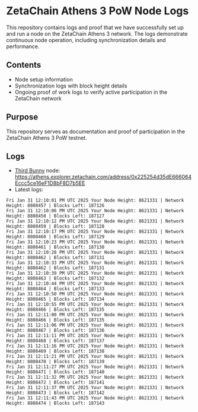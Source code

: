 # ZetaChain Athens 3 PoW Node Logs
This repository contains logs and proof that we have successfully set up and run a node on the ZetaChain Athens 3 network. The logs demonstrate continuous node operation, including synchronization details and performance.

## Contents
- Node setup information
- Synchronization logs with block height details
- Ongoing proof of work logs to verify active participation in the ZetaChain network

## Purpose
This repository serves as documentation and proof of participation in the ZetaChain Athens 3 PoW testnet.

## Logs

- [Third Bunny](https://thirdbunny.xyz/) node: https://athens.explorer.zetachain.com/address/0x225254d35dE666064Eccc5ce16eF1D8bF8D7b5EE
- Latest logs:
```
Fri Jan 31 12:10:01 PM UTC 2025 Your Node Height: 8621331 | Network Height: 8808457 | Blocks Left: 187126
Fri Jan 31 12:10:06 PM UTC 2025 Your Node Height: 8621331 | Network Height: 8808458 | Blocks Left: 187127
Fri Jan 31 12:10:12 PM UTC 2025 Your Node Height: 8621331 | Network Height: 8808459 | Blocks Left: 187128
Fri Jan 31 12:10:17 PM UTC 2025 Your Node Height: 8621331 | Network Height: 8808460 | Blocks Left: 187129
Fri Jan 31 12:10:23 PM UTC 2025 Your Node Height: 8621331 | Network Height: 8808461 | Blocks Left: 187130
Fri Jan 31 12:10:28 PM UTC 2025 Your Node Height: 8621331 | Network Height: 8808462 | Blocks Left: 187131
Fri Jan 31 12:10:33 PM UTC 2025 Your Node Height: 8621331 | Network Height: 8808462 | Blocks Left: 187131
Fri Jan 31 12:10:39 PM UTC 2025 Your Node Height: 8621331 | Network Height: 8808463 | Blocks Left: 187132
Fri Jan 31 12:10:44 PM UTC 2025 Your Node Height: 8621331 | Network Height: 8808464 | Blocks Left: 187133
Fri Jan 31 12:10:50 PM UTC 2025 Your Node Height: 8621331 | Network Height: 8808465 | Blocks Left: 187134
Fri Jan 31 12:10:55 PM UTC 2025 Your Node Height: 8621331 | Network Height: 8808466 | Blocks Left: 187135
Fri Jan 31 12:11:00 PM UTC 2025 Your Node Height: 8621331 | Network Height: 8808466 | Blocks Left: 187135
Fri Jan 31 12:11:06 PM UTC 2025 Your Node Height: 8621331 | Network Height: 8808467 | Blocks Left: 187136
Fri Jan 31 12:11:11 PM UTC 2025 Your Node Height: 8621331 | Network Height: 8808468 | Blocks Left: 187137
Fri Jan 31 12:11:16 PM UTC 2025 Your Node Height: 8621331 | Network Height: 8808469 | Blocks Left: 187138
Fri Jan 31 12:11:21 PM UTC 2025 Your Node Height: 8621331 | Network Height: 8808470 | Blocks Left: 187139
Fri Jan 31 12:11:27 PM UTC 2025 Your Node Height: 8621331 | Network Height: 8808471 | Blocks Left: 187140
Fri Jan 31 12:11:32 PM UTC 2025 Your Node Height: 8621331 | Network Height: 8808472 | Blocks Left: 187141
Fri Jan 31 12:11:37 PM UTC 2025 Your Node Height: 8621331 | Network Height: 8808473 | Blocks Left: 187142
Fri Jan 31 12:11:43 PM UTC 2025 Your Node Height: 8621331 | Network Height: 8808474 | Blocks Left: 187143
```
